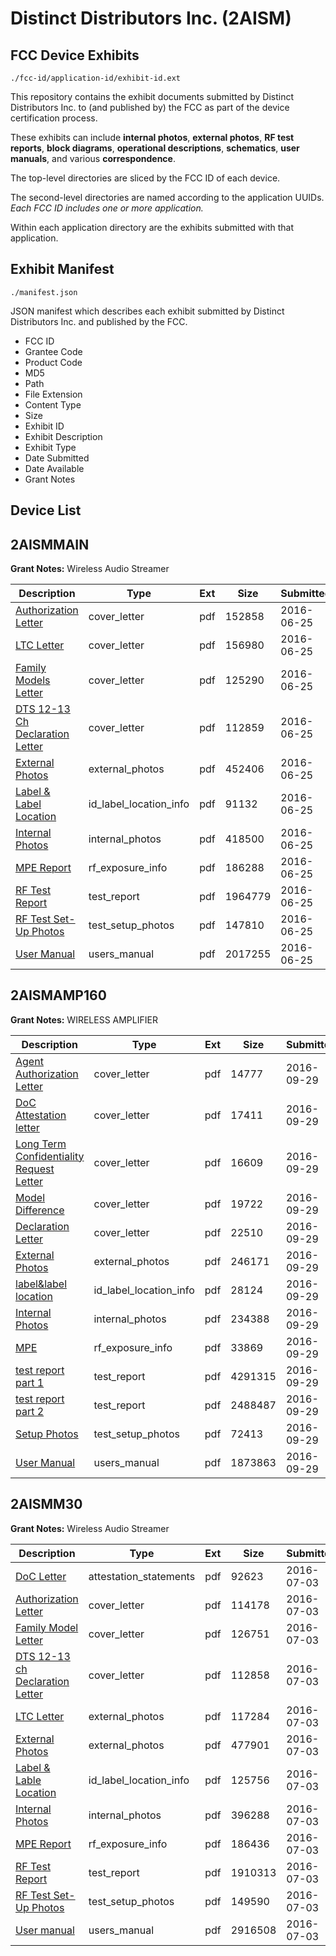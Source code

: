 # Distinct Distributors Inc. (2AISM)
## FCC Device Exhibits

```
./fcc-id/application-id/exhibit-id.ext
```

This repository contains the exhibit documents submitted by Distinct Distributors Inc. to (and published by) the FCC as part of the device certification process.

These exhibits can include **internal photos**, **external photos**, **RF test reports**, **block diagrams**, **operational descriptions**, **schematics**, **user manuals**, and various **correspondence**.

The top-level directories are sliced by the FCC ID of each device.

The second-level directories are named according to the application UUIDs. *Each FCC ID includes one or more application.*

Within each application directory are the exhibits submitted with that application. 

## Exhibit Manifest

```
./manifest.json
```

JSON manifest which describes each exhibit submitted by Distinct Distributors Inc. and published by the FCC.

- FCC ID
- Grantee Code
- Product Code
- MD5
- Path
- File Extension
- Content Type
- Size
- Exhibit ID
- Exhibit Description
- Exhibit Type
- Date Submitted
- Date Available
- Grant Notes

## Device List
## 2AISMMAIN
**Grant Notes:** Wireless Audio Streamer

| Description | Type | Ext | Size | Submitted | Available |
| ----------- | ---- | --- | ---- | --------- | --------- |
| [Authorization Letter](2AISMMAIN/4b885a0fd01d59ac092561b4b5125143/3040560.pdf) | cover_letter | pdf | 152858 | 2016-06-25 | 2016-06-25 |
| [LTC Letter](2AISMMAIN/4b885a0fd01d59ac092561b4b5125143/3040561.pdf) | cover_letter | pdf | 156980 | 2016-06-25 | 2016-06-25 |
| [Family Models Letter](2AISMMAIN/4b885a0fd01d59ac092561b4b5125143/3040562.pdf) | cover_letter | pdf | 125290 | 2016-06-25 | 2016-06-25 |
| [DTS 12-13 Ch Declaration Letter](2AISMMAIN/4b885a0fd01d59ac092561b4b5125143/3040563.pdf) | cover_letter | pdf | 112859 | 2016-06-25 | 2016-06-25 |
| [External Photos](2AISMMAIN/4b885a0fd01d59ac092561b4b5125143/3040564.pdf) | external_photos | pdf | 452406 | 2016-06-25 | 2016-06-25 |
| [Label & Label Location](2AISMMAIN/4b885a0fd01d59ac092561b4b5125143/3040565.pdf) | id_label_location_info | pdf | 91132 | 2016-06-25 | 2016-06-25 |
| [Internal Photos](2AISMMAIN/4b885a0fd01d59ac092561b4b5125143/3040566.pdf) | internal_photos | pdf | 418500 | 2016-06-25 | 2016-06-25 |
| [MPE Report](2AISMMAIN/4b885a0fd01d59ac092561b4b5125143/3040569.pdf) | rf_exposure_info | pdf | 186288 | 2016-06-25 | 2016-06-25 |
| [RF Test Report](2AISMMAIN/4b885a0fd01d59ac092561b4b5125143/3040571.pdf) | test_report | pdf | 1964779 | 2016-06-25 | 2016-06-25 |
| [RF Test Set-Up Photos](2AISMMAIN/4b885a0fd01d59ac092561b4b5125143/3040572.pdf) | test_setup_photos | pdf | 147810 | 2016-06-25 | 2016-06-25 |
| [User Manual](2AISMMAIN/4b885a0fd01d59ac092561b4b5125143/3040570.pdf) | users_manual | pdf | 2017255 | 2016-06-25 | 2016-06-25 |
## 2AISMAMP160
**Grant Notes:** WIRELESS AMPLIFIER

| Description | Type | Ext | Size | Submitted | Available |
| ----------- | ---- | --- | ---- | --------- | --------- |
| [Agent Authorization Letter](2AISMAMP160/8e25ddea8e5e2d92fa15218641f72ac9/3151745.pdf) | cover_letter | pdf | 14777 | 2016-09-29 | 2016-09-29 |
| [DoC Attestation letter](2AISMAMP160/8e25ddea8e5e2d92fa15218641f72ac9/3151750.pdf) | cover_letter | pdf | 17411 | 2016-09-29 | 2016-09-29 |
| [Long Term Confidentiality Request Letter](2AISMAMP160/8e25ddea8e5e2d92fa15218641f72ac9/3151754.pdf) | cover_letter | pdf | 16609 | 2016-09-29 | 2016-09-29 |
| [Model Difference](2AISMAMP160/8e25ddea8e5e2d92fa15218641f72ac9/3151755.pdf) | cover_letter | pdf | 19722 | 2016-09-29 | 2016-09-29 |
| [Declaration Letter](2AISMAMP160/8e25ddea8e5e2d92fa15218641f72ac9/3151775.pdf) | cover_letter | pdf | 22510 | 2016-09-29 | 2016-09-29 |
| [External Photos](2AISMAMP160/8e25ddea8e5e2d92fa15218641f72ac9/3151751.pdf) | external_photos | pdf | 246171 | 2016-09-29 | 2016-09-29 |
| [label&label location](2AISMAMP160/8e25ddea8e5e2d92fa15218641f72ac9/3151753.pdf) | id_label_location_info | pdf | 28124 | 2016-09-29 | 2016-09-29 |
| [Internal Photos](2AISMAMP160/8e25ddea8e5e2d92fa15218641f72ac9/3151752.pdf) | internal_photos | pdf | 234388 | 2016-09-29 | 2016-09-29 |
| [MPE](2AISMAMP160/8e25ddea8e5e2d92fa15218641f72ac9/3151756.pdf) | rf_exposure_info | pdf | 33869 | 2016-09-29 | 2016-09-29 |
| [test report part 1](2AISMAMP160/8e25ddea8e5e2d92fa15218641f72ac9/3151746.pdf) | test_report | pdf | 4291315 | 2016-09-29 | 2016-09-29 |
| [test report part 2](2AISMAMP160/8e25ddea8e5e2d92fa15218641f72ac9/3151747.pdf) | test_report | pdf | 2488487 | 2016-09-29 | 2016-09-29 |
| [Setup Photos](2AISMAMP160/8e25ddea8e5e2d92fa15218641f72ac9/3151773.pdf) | test_setup_photos | pdf | 72413 | 2016-09-29 | 2016-09-29 |
| [User Manual](2AISMAMP160/8e25ddea8e5e2d92fa15218641f72ac9/3151774.pdf) | users_manual | pdf | 1873863 | 2016-09-29 | 2016-09-29 |
## 2AISMM30
**Grant Notes:** Wireless Audio Streamer

| Description | Type | Ext | Size | Submitted | Available |
| ----------- | ---- | --- | ---- | --------- | --------- |
| [DoC Letter](2AISMM30/e6e657982d9b5c2166135ac7012bc01c/3049299.pdf) | attestation_statements | pdf | 92623 | 2016-07-03 | 2016-07-03 |
| [Authorization Letter](2AISMM30/e6e657982d9b5c2166135ac7012bc01c/3049301.pdf) | cover_letter | pdf | 114178 | 2016-07-03 | 2016-07-03 |
| [Family Model Letter](2AISMM30/e6e657982d9b5c2166135ac7012bc01c/3049303.pdf) | cover_letter | pdf | 126751 | 2016-07-03 | 2016-07-03 |
| [DTS 12-13 ch Declaration Letter](2AISMM30/e6e657982d9b5c2166135ac7012bc01c/3049304.pdf) | cover_letter | pdf | 112858 | 2016-07-03 | 2016-07-03 |
| [LTC Letter](2AISMM30/e6e657982d9b5c2166135ac7012bc01c/3049302.pdf) | external_photos | pdf | 117284 | 2016-07-03 | 2016-07-03 |
| [External Photos](2AISMM30/e6e657982d9b5c2166135ac7012bc01c/3049305.pdf) | external_photos | pdf | 477901 | 2016-07-03 | 2016-07-03 |
| [Label & Lable Location](2AISMM30/e6e657982d9b5c2166135ac7012bc01c/3049306.pdf) | id_label_location_info | pdf | 125756 | 2016-07-03 | 2016-07-03 |
| [Internal Photos](2AISMM30/e6e657982d9b5c2166135ac7012bc01c/3049307.pdf) | internal_photos | pdf | 396288 | 2016-07-03 | 2016-07-03 |
| [MPE Report](2AISMM30/e6e657982d9b5c2166135ac7012bc01c/3049310.pdf) | rf_exposure_info | pdf | 186436 | 2016-07-03 | 2016-07-03 |
| [RF Test Report](2AISMM30/e6e657982d9b5c2166135ac7012bc01c/3049312.pdf) | test_report | pdf | 1910313 | 2016-07-03 | 2016-07-03 |
| [RF Test Set-Up Photos](2AISMM30/e6e657982d9b5c2166135ac7012bc01c/3049313.pdf) | test_setup_photos | pdf | 149590 | 2016-07-03 | 2016-07-03 |
| [User manual](2AISMM30/e6e657982d9b5c2166135ac7012bc01c/3049311.pdf) | users_manual | pdf | 2916508 | 2016-07-03 | 2016-07-03 |
